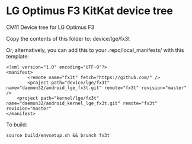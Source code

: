 LG Optimus F3 KitKat device tree
=============

CM11 Device tree for LG Optimus F3

Copy the contents of this folder to: device/lge/fx3t

Or, alternatively, you can add this to your .repo/local_manifests/ with this template:
```
<?xml version="1.0" encoding="UTF-8"?>
<manifest>
        <remote name="fx3t" fetch="https://github.com/" />
        <project path="device/lge/fx3t" name="daemon32/android_lge_fx3t.git" remote="fx3t" revision="master" />
	<project path="kernel/lge/fx3t" name="daemon32/android_kernel_lge_fx3t.git" remote="fx3t" revision="master"
</manifest>
```

To build:
```
source build/envsetup.sh && brunch fx3t
```
